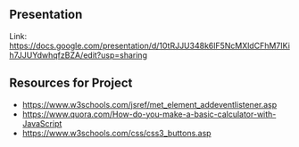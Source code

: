 ## Presentation 
Link: https://docs.google.com/presentation/d/10tRJJU348k6lF5NcMXldCFhM7IKih7JJUYdwhqfzBZA/edit?usp=sharing

## Resources for Project
* https://www.w3schools.com/jsref/met_element_addeventlistener.asp
* https://www.quora.com/How-do-you-make-a-basic-calculator-with-JavaScript
* https://www.w3schools.com/css/css3_buttons.asp
